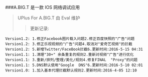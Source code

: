 ###A.BIG.T 是一款 IOS 网络调试应用
>UPlus For A.BIG.T 由 Eval 维护
>>更新记录:  
```
Version1.2: 1.修正Facebook图片载入问题2.修正百度快照的"广告"问题
Version1.2: 3.修正乐视视频的"广告"问题4.取消对"爱奇艺视频"的拦截
Version1.2: 5.新增Twitter/FaceBook拦截6.更新时间:2016-5-15 04:31
Version1.1: 1.清理"30+" 余条重复的规则2.重新对视频"广告"进行优化
Version1.1: 3.重新/排列/整理/美化/规则4.修复FINAL  "Proxy"的问题
Version1.1: 5.DNS默认使用"Google  DNS"6.更新时间:2016-5-10 02:01
Version1.0: 1.加入基本代理拦截默认规则2.更新时间:2016-4-05 12:10
```